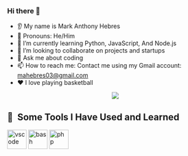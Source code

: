 
### Hi there 👋
* 👂 My name is Mark Anthony Hebres
* 👩 Pronouns: He/Him
* 🌱 I’m currently learning Python, JavaScript, And Node.js
* 🤝 I’m looking to collaborate on projects and startups
* 💬 Ask me about coding 
* 📫 How to reach me: Contact me using my Gmail account: mahebres03@gmail.com
* ❤️ I love playing basketball


<p align="center">
  <img src="[https://capsule-render.vercel.app/api?](https://nurseslabs.com/37-epicly-hilarious-nursing-gifs-ever/) text=Hey Everyone!🕹️&animation=fadeIn&type=waving&color=gradient&height=100"/>
</p>

<h2> 🚀 &nbsp;Some Tools I Have Used and Learned</h2>
<p align="left">
<img src="https://cdn.jsdelivr.net/gh/devicons/devicon/icons/vscode/vscode-original.svg" alt="vscode" width="45" height="45"/>
<img src="https://cdn.jsdelivr.net/gh/devicons/devicon/icons/bash/bash-original.svg" alt="bash" width="45" height="45"/>
<img src="https://cdn.jsdelivr.net/gh/devicons/devicon/icons/php/php-original.svg" alt="php" width="45" height="45"/>
</p>

